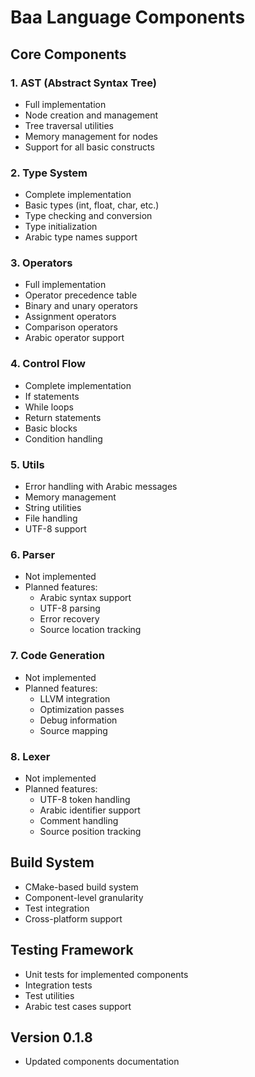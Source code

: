 # Baa Language Components

## Core Components

### 1. AST (Abstract Syntax Tree) 
- Full implementation
- Node creation and management
- Tree traversal utilities
- Memory management for nodes
- Support for all basic constructs

### 2. Type System 
- Complete implementation
- Basic types (int, float, char, etc.)
- Type checking and conversion
- Type initialization
- Arabic type names support

### 3. Operators 
- Full implementation
- Operator precedence table
- Binary and unary operators
- Assignment operators
- Comparison operators
- Arabic operator support

### 4. Control Flow 
- Complete implementation
- If statements
- While loops
- Return statements
- Basic blocks
- Condition handling

### 5. Utils 
- Error handling with Arabic messages
- Memory management
- String utilities
- File handling
- UTF-8 support

### 6. Parser 
- Not implemented
- Planned features:
  - Arabic syntax support
  - UTF-8 parsing
  - Error recovery
  - Source location tracking

### 7. Code Generation 
- Not implemented
- Planned features:
  - LLVM integration
  - Optimization passes
  - Debug information
  - Source mapping

### 8. Lexer 
- Not implemented
- Planned features:
  - UTF-8 token handling
  - Arabic identifier support
  - Comment handling
  - Source position tracking

## Build System
- CMake-based build system
- Component-level granularity
- Test integration
- Cross-platform support

## Testing Framework
- Unit tests for implemented components
- Integration tests
- Test utilities
- Arabic test cases support

## Version 0.1.8
- Updated components documentation
